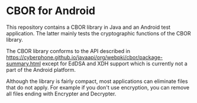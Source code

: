 # CBOR for Android
This repository contains a CBOR library in Java and an Android test application.
The latter mainly tests the cryptographic functions of the CBOR library.

The CBOR library conforms to the API described in https://cyberphone.github.io/javaapi/org/webpki/cbor/package-summary.html 
except for EdDSA and XDH support which is currently not a part of the Android platform.

Although the library is fairly compact, most applications can eliminate files that do not apply.
For example if you don't use encryption, you can remove all files ending with Encrypter and Decrypter.
 
